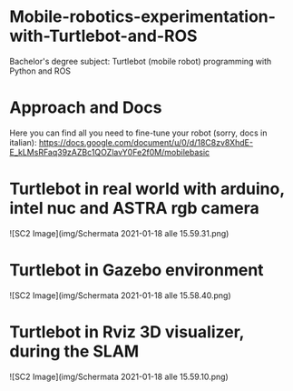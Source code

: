 # Mobile-robotics-experimentation-with-Turtlebot-and-ROS
Bachelor's degree subject: Turtlebot (mobile robot) programming with Python and ROS


# Approach and Docs

Here you can find all you need to fine-tune your robot (sorry, docs in italian):
https://docs.google.com/document/u/0/d/18C8zv8XhdE-E_kLMsRFaq39zAZBc1QOZlavY0Fe2f0M/mobilebasic

# Turtlebot in real world with arduino, intel nuc and ASTRA rgb camera
![SC2 Image](img/Schermata 2021-01-18 alle 15.59.31.png)

# Turtlebot in Gazebo environment
![SC2 Image](img/Schermata 2021-01-18 alle 15.58.40.png)

# Turtlebot in Rviz 3D visualizer, during the SLAM
![SC2 Image](img/Schermata 2021-01-18 alle 15.59.10.png)
